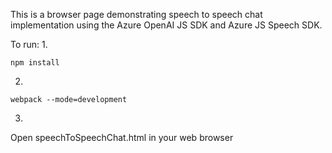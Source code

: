 This is a browser page demonstrating speech to speech chat implementation using the Azure OpenAI JS SDK and Azure JS Speech SDK.

To run:
1.
```
npm install
```

2.
```
webpack --mode=development
```

3.
Open speechToSpeechChat.html in your web browser
